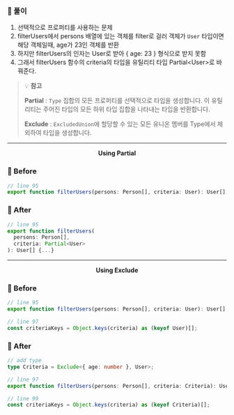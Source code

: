 ### 📝 풀이

1. 선택적으로 프로퍼티를 사용하는 문제
2. filterUsers에서 persons 배열에 있는 객체를 filter로 걸러 객체가 `User` 타입이면 해당 객체일때, age가 23인 객체를 반환
3. 하지만 filterUsers의 인자는 User로 받아 { age: 23 } 형식으로 받지 못함
4. 그래서 filterUsers 함수의 criteria의 타입을 유틸리티 타입 Partial\<User>로 바꿔준다.

> 💡 **참고**
> 
> **Partial** : `Type` 집합의 모든 프로퍼티를 선택적으로 타입을 생성합니다. 이 유틸리티는 주어진 타입의 모든 하위 타입 집합을 나타내는 타입을 반환합니다.
>
> **Exclude** : `ExcludedUnion`에 할당할 수 있는 모든 유니온 멤버를 Type에서 제외하여 타입을 생성합니다.

---

**<center>Using Partial</center>**

### 🐤 Before
```ts
// line 95
export function filterUsers(persons: Person[], criteria: User): User[] {...}
```

### 🐔 After
```ts
// line 95
export function filterUsers(
  persons: Person[],
  criteria: Partial<User>
): User[] {...}
```
---

**<center>Using Exclude</center>**

### 🐤 Before
```ts
// line 95
export function filterUsers(persons: Person[], criteria: User): User[] {...}

// line 97
const criteriaKeys = Object.keys(criteria) as (keyof User)[];
```

### 🐔 After
```ts
// add type
type Criteria = Exclude<{ age: number }, User>;

// line 97
export function filterUsers(persons: Person[], criteria: Criteria): User[] {...}

// line 99
const criteriaKeys = Object.keys(criteria) as (keyof Criteria)[];
```

